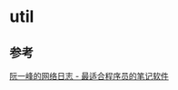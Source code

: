 # util


## 参考

[阮一峰的网络日志 - 最适合程序员的笔记软件](https://www.ruanyifeng.com/blog/2021/08/best-note-taking-software-for-programmers.html)

